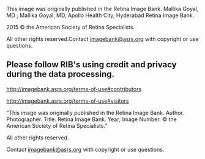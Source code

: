 This image was originally published in the Retina Image Bank. Mallika Goyal, MD ; Mallika Goyal, MD, Apollo Health City, Hyderabad Retina Image Bank. 

2015 © the American Society of Retina Specialists.

All other rights reserved.Contact imagebank@asrs.org with copyright or use questions.

## Please follow RIB's using credit and privacy during the data processing. 

http://imagebank.asrs.org/terms-of-use#contributors

http://imagebank.asrs.org/terms-of-use#visitors

“This image was originally published in the Retina Image Bank. Author. Photographer. Title. Retina Image Bank. Year; Image Number. 
© the American Society of Retina Specialists."

All other rights reserved.

Contact imagebank@asrs.org with copyright or use questions.
